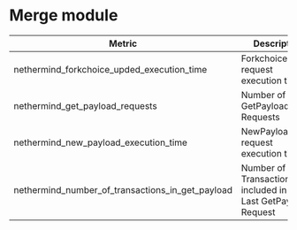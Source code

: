 # Merge module



| Metric                                                 | Description                                                    |
| ------------------------------------------------------ | -------------------------------------------------------------- |
| nethermind\_forkchoice\_upded\_execution\_time         | ForkchoiceUpded request execution time                         |
| nethermind\_get\_payload\_requests                     | Number of GetPayload Requests                                  |
| nethermind\_new\_payload\_execution\_time              | NewPayload request execution time                              |
| nethermind\_number\_of\_transactions\_in\_get\_payload | Number of Transactions included in the Last GetPayload Request |
